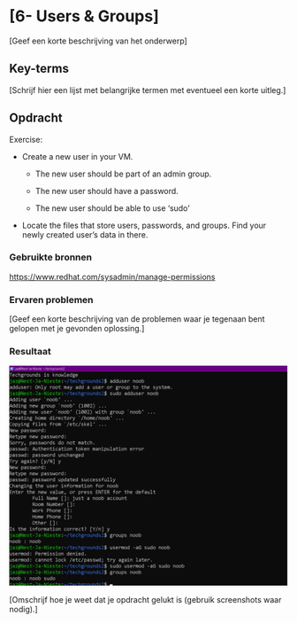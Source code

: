 # [6- Users & Groups]

[Geef een korte beschrijving van het onderwerp]

## Key-terms

[Schrijf hier een lijst met belangrijke termen met eventueel een korte uitleg.]

## Opdracht

 Exercise:

- Create a new user in your VM.
  
  - The new user should be part of an admin group.
  
  - The new user should have a password.
  
  - The new user should be able to use ‘sudo’

- Locate the files that store users, passwords, and groups. Find your newly created user’s data in there.

### Gebruikte bronnen

https://www.redhat.com/sysadmin/manage-permissions

### Ervaren problemen

[Geef een korte beschrijving van de problemen waar je tegenaan bent gelopen met je gevonden oplossing.]

### Resultaat

![users&groups.png](users&groups.png)

[Omschrijf hoe je weet dat je opdracht gelukt is (gebruik screenshots waar nodig).]

